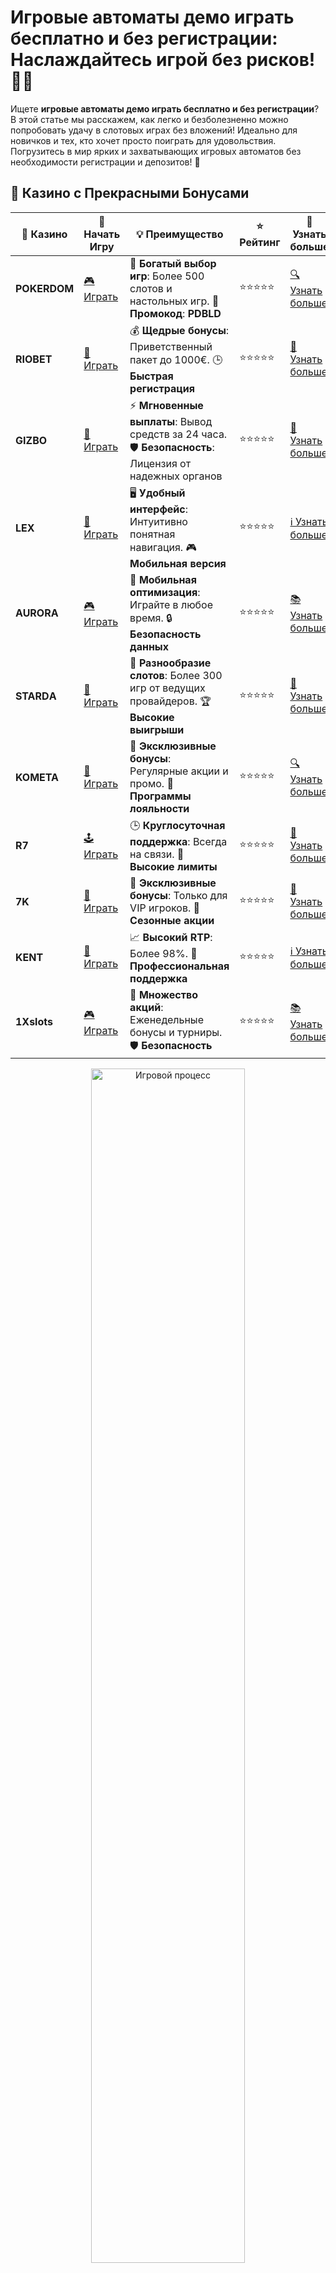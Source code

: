 # Игровые автоматы демо играть бесплатно и без регистрации: Наслаждайтесь игрой без рисков! 🎰💸

Ищете **игровые автоматы демо играть бесплатно и без регистрации**? В этой статье мы расскажем, как легко и безболезненно можно попробовать удачу в слотовых играх без вложений! Идеально для новичков и тех, кто хочет просто поиграть для удовольствия. Погрузитесь в мир ярких и захватывающих игровых автоматов без необходимости регистрации и депозитов! 🎉

## 🌟 Казино с Прекрасными Бонусами

| 🎲 **Казино** | 🔗 **Начать Игру** | 💡 **Преимущество** | ⭐ **Рейтинг** | 🔗 **Узнать больше** |
|--------------|---------------------|---------------------|----------------|----------------------|
| **POKERDOM**  | [🎮 Играть](https://brandplay.link/4k77v2yx) | 🎉 **Богатый выбор игр**: Более 500 слотов и настольных игр. 🎁 **Промокод**: **PDBLD** | ⭐⭐⭐⭐⭐ | [🔍 Узнать больше](https://brandplay.link/4k77v2yx) |
| **RIOBET**    | [🎰 Играть](https://brandplay.link/7xBLTPyj) | 💰 **Щедрые бонусы**: Приветственный пакет до 1000€. 🕒 **Быстрая регистрация** | ⭐⭐⭐⭐⭐ | [📖 Узнать больше](https://brandplay.link/7xBLTPyj) |
| **GIZBO**     | [🎲 Играть](https://brandplay.link/bprXw4YV) | ⚡ **Мгновенные выплаты**: Вывод средств за 24 часа. 🛡️ **Безопасность**: Лицензия от надежных органов | ⭐⭐⭐⭐⭐ | [📝 Узнать больше](https://brandplay.link/bprXw4YV) |
| **LEX**       | [🤑 Играть](https://brandplay.link/zW4hdDFV) | 🖥️ **Удобный интерфейс**: Интуитивно понятная навигация. 🎮 **Мобильная версия** | ⭐⭐⭐⭐⭐ | [ℹ️ Узнать больше](https://brandplay.link/zW4hdDFV) |
| **AURORA**    | [🎮 Играть](https://10trafic-stat2.com/click/668546556bcc6313411604bd/6766/13032/subaccount) | 📱 **Мобильная оптимизация**: Играйте в любое время. 🔒 **Безопасность данных** | ⭐⭐⭐⭐⭐ | [📚 Узнать больше](https://10trafic-stat2.com/click/668546556bcc6313411604bd/6766/13032/subaccount) |
| **STARDА**    | [🎯 Играть](https://brandplay.link/fB7xwRFL) | 🎰 **Разнообразие слотов**: Более 300 игр от ведущих провайдеров. 🏆 **Высокие выигрыши** | ⭐⭐⭐⭐⭐ | [🔎 Узнать больше](https://brandplay.link/fB7xwRFL) |
| **KOMETA**    | [🎰 Играть](https://brandplay.link/8ZymQJV8) | 🎁 **Эксклюзивные бонусы**: Регулярные акции и промо. 🔄 **Программы лояльности** | ⭐⭐⭐⭐⭐ | [🔍 Узнать больше](https://brandplay.link/8ZymQJV8) |
| **R7**        | [🕹️ Играть](https://brandplay.link/bMd3Yjsw) | 🕒 **Круглосуточная поддержка**: Всегда на связи. 💸 **Высокие лимиты** | ⭐⭐⭐⭐⭐ | [📖 Узнать больше](https://brandplay.link/bMd3Yjsw) |
| **7K**        | [🎲 Играть](https://brandplay.link/BvQyFShp) | 🌟 **Эксклюзивные бонусы**: Только для VIP игроков. 🎉 **Сезонные акции** | ⭐⭐⭐⭐⭐ | [📝 Узнать больше](https://brandplay.link/BvQyFShp) |
| **KENT**      | [🤑 Играть](https://brandplay.link/Fv2WP3js) | 📈 **Высокий RTP**: Более 98%. 💼 **Профессиональная поддержка** | ⭐⭐⭐⭐⭐ | [ℹ️ Узнать больше](https://brandplay.link/Fv2WP3js) |
| **1Xslots**   | [🎮 Играть](https://brandplay.link/hSB1khtr) | 🎉 **Множество акций**: Еженедельные бонусы и турниры. 🛡️ **Безопасность** | ⭐⭐⭐⭐⭐ | [📚 Узнать больше](https://brandplay.link/hSB1khtr) |

<div align="center"> <img src="https://i.pinimg.com/originals/1d/b3/25/1db325483acbe642c6d4e6fdd73a4988.gif" alt="Игровой процесс" width="70%"> </div>
---

## 🚀 Быстрые Выигрыши и Поддержка

| 🎲 **Казино** | 🔗 **Начать Игру** | 💡 **Преимущество** | ⭐ **Рейтинг** | 🔗 **Узнать больше** |
|--------------|---------------------|---------------------|----------------|----------------------|
| **GAMA**      | [🎯 Играть](https://brandplay.link/j6NMKsDz) | 🔍 **Интуитивный интерфейс**: Легкость использования. 🏅 **Престижные турниры** | ⭐⭐⭐⭐☆ | [🔎 Узнать больше](https://brandplay.link/j6NMKsDz) |
| **ONION**     | [🎰 Играть](https://brandplay.link/zBGRVpQ9) | 🤑 **Низкие ставки**: Идеально для начинающих. 🔄 **Быстрые выводы** | ⭐⭐⭐⭐☆ | [🔍 Узнать больше](https://brandplay.link/zBGRVpQ9) |
| **ЧЕМПИОН**   | [🕹️ Играть](https://temon-gter.cfd/go/lRq?p80412p304504pcc44t17455) | 🏅 **Лояльная программа**: Награды за активность. 🎁 **Ежемесячные бонусы** | ⭐⭐⭐⭐☆ | [📖 Узнать больше](https://temon-gter.cfd/go/lRq?p80412p304504pcc44t17455) |
| **VAVADA**    | [🎲 Играть](https://vavadapartner.pro/?promo=ea5c9275-6854-4505-94fc-95ab18221945-linkb2) | 🚀 **Быстрая регистрация**: Начните играть мгновенно. 🔐 **Безопасные транзакции** | ⭐⭐⭐⭐☆ | [📝 Узнать больше](https://vavadapartner.pro/?promo=ea5c9275-6854-4505-94fc-95ab18221945-linkb2) |
| **FRIENDS**   | [🤑 Играть](https://gofriends.mba/linkb2) | 🤝 **Социальные игры**: Играйте с друзьями. 🌐 **Мультиплатформенность** | ⭐⭐⭐⭐☆ | [ℹ️ Узнать больше](https://gofriends.mba/linkb2) |
| **1WIN**      | [🎮 Играть](https://brandplay.link/smXVpBbG) | 🏆 **Спортивные ставки**: Широкий выбор видов спорта. 💵 **Высокие коэффициенты** | ⭐⭐⭐⭐☆ | [📚 Узнать больше](https://brandplay.link/smXVpBbG) |
| **DRIP**      | [🎯 Играть](https://drp-ircp01.com/c07e6a3db) | 🌐 **Инновационные игры**: Новейшие игровые технологии. 🛡️ **Высокая безопасность** | ⭐⭐⭐⭐☆ | [🔎 Узнать больше](https://drp-ircp01.com/c07e6a3db) |
| **JOYCASINO** | [🎰 Играть](https://rpc30.call2me.pro/?/ru/registration?apkpop=0&partner=p24970p3291217pc98f) | 🎁 **Приятные бонусы**: Ежедневные акции и подарки. 🕹️ **Разнообразие игр** | ⭐⭐⭐⭐☆ | [🔍 Узнать больше](https://rpc30.call2me.pro/?/ru/registration?apkpop=0&partner=p24970p3291217pc98f) |
| **PLAYFORTUNA** | [🎮 Играть](https://fortunapromo.net/alt/playfortuna/registration?0dc4a9362a71feb7e3f165fb8e766f70) | 🎉 **Регулярные акции**: Бонусы, фриспины и многое другое. 🏅 **Турниры** | ⭐⭐⭐⭐☆ | [📚 Узнать больше](https://fortunapromo.net/alt/playfortuna/registration?0dc4a9362a71feb7e3f165fb8e766f70) |
| **SYKAA**     | [🤑 Играть](https://s-two-way.com/?source=linkb2&pid=30697) | 💸 **Доступные ставки**: Идеально для новичков. 🎁 **Щедрые бонусы** | ⭐⭐⭐⭐☆ | [🔍 Узнать больше](https://s-two-way.com/?source=linkb2&pid=30697) |

<div align="center"> <img src="https://i.pinimg.com/originals/1d/b3/25/1db325483acbe642c6d4e6fdd73a4988.gif" alt="Игровой процесс" width="70%"> </div>

![Игровые автоматы демо играть бесплатно и без регистрации](https://i.pinimg.com/originals/a9/29/6e/a9296ea1cf6a7c20a985e593451f0323.png)

## Что такое демо-игры в игровых автоматах? 🎮

**Демо-игры** в игровых автоматах — это бесплатные версии популярных слотов, которые можно играть без регистрации и без внесения депозита. Вам не нужно вводить личные данные или связывать свою учетную запись с банковскими картами. Просто заходите в игру и наслаждайтесь процессом! 🎰

### Почему играть в игровые автоматы демо бесплатно выгодно? 💡

1. **Без риска потери средств** 💸  
   Играя в демо-режиме, вы используете виртуальные кредиты, которые не имеют реальной денежной стоимости. Это означает, что вы можете наслаждаться игрой без какого-либо финансового риска!

2. **Идеально для новичков** 🎓  
   Если вы новичок в мире онлайн-казино, демо-режим поможет вам ознакомиться с игрой, понять ее правила и научиться стратегии ставок, прежде чем перейти к реальным деньгам.

3. **Не нужно регистрироваться** 📝  
   Большинство онлайн-казино предлагают демо-игры без необходимости создания учетной записи. Просто зайдите на сайт и начинайте играть сразу!

4. **Разнообразие игровых автоматов** 🏆  
   В демо-режиме доступны различные виды слотов, включая классические автоматы, видеослоты с бонусами, прогрессивные джекпоты и многое другое. Это дает вам возможность опробовать несколько игр и выбрать ту, которая вам подходит.

## Как играть в игровые автоматы демо бесплатно и без регистрации? 🎮

Чтобы начать играть в **игровые автоматы демо бесплатно и без регистрации**, следуйте этим простым шагам:

1. **Выберите платформу для игры** 🌐  
   Многие онлайн-казино и игровые сайты предлагают возможность играть в демо-версии игровых автоматов. Например, вы можете зайти на платформы **Pokerdom**, **Riobet**, **7K Casino** или **Kometa**.

2. **Выберите игру** 🎰  
   На сайте выберите слот, который вас заинтересовал. Вы увидите опцию «Играть бесплатно» или «Демо-режим». Нажмите на нее, и начнется игра.

3. **Играйте и наслаждайтесь процессом** 🤑  
   В демо-режиме вы получите виртуальные деньги, которые можно использовать для ставок. Играйте, пробуйте различные стратегии и наслаждайтесь процессом, не переживая о потерях!

## Где играть в игровые автоматы демо бесплатно? 🌍

Множество онлайн-казино и игровых платформ предлагают демо-игры без регистрации. Вот несколько мест, где вы можете попробовать игровые автоматы бесплатно:

- **Pokerdom**: Платформа с огромным выбором слотов и демо-игр, которые доступны без регистрации.
- **Riobet**: Казино, которое предлагает бесплатные версии популярных слотов, доступные сразу после входа на сайт.
- **7K Casino**: Отличный сайт для игры в демо-режиме, где вы можете протестировать свои стратегии.
- **Kometa**: Еще одно казино, предоставляющее доступ к демо-играм, чтобы насладиться игровым процессом без риска.

## Советы по игре в демо-режиме игровых автоматов 🎯

1. **Изучайте игру** 📚  
   Демо-режим — это отличная возможность изучить игровые механизмы и бонусные функции слотов. Пробуйте разные игры, чтобы найти ту, которая вам наиболее интересна.

2. **Экспериментируйте с различными ставками** 💸  
   В демо-режиме можно попробовать различные уровни ставок, чтобы понять, как это влияет на игру. Это поможет вам разработать стратегию для игры на реальные деньги.

3. **Пробуйте новые игры** 🔄  
   Не ограничивайтесь только одной игрой. Используйте демо-режим, чтобы тестировать новые автоматы и узнавать их особенности.

4. **Используйте демо-игры для тренировки** 🏅  
   Если вы хотите улучшить свою стратегию или научиться лучше управлять банкроллом, демо-игры — это отличный инструмент для тренировки.

## Заключение

**Игровые автоматы демо играть бесплатно и без регистрации** — это идеальный способ насладиться игрой в казино, не рискуя своими деньгами. Вы можете познакомиться с различными играми, изучить стратегии и просто развлекаться.

Попробуйте демо-игры на платформе **Pokerdom**, **Riobet** или **Kometa** и откройте для себя мир захватывающих слотов! 🎰 Удачи и пусть удача будет на вашей стороне! 🍀💰
